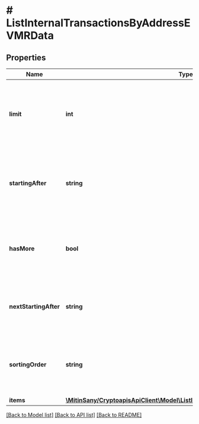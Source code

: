 # # ListInternalTransactionsByAddressEVMRData

## Properties

Name | Type | Description | Notes
------------ | ------------- | ------------- | -------------
**limit** | **int** | Defines how many items should be returned in the response per page basis. |
**startingAfter** | **string** | Defines the id of the previous listed record id from which the current list should start from. | [optional]
**hasMore** | **bool** | Defines whether or not there are more elements available after this set. |
**nextStartingAfter** | **string** | Defines the id of the next page which the next list should start from. | [optional]
**sortingOrder** | **string** | Defines what the sorting order is either ascending or descending. | [optional]
**items** | [**\MitinSany/CryptoapisApiClient\Model\ListInternalTransactionsByAddressEVMRI[]**](ListInternalTransactionsByAddressEVMRI.md) |  |

[[Back to Model list]](../../README.md#models) [[Back to API list]](../../README.md#endpoints) [[Back to README]](../../README.md)
